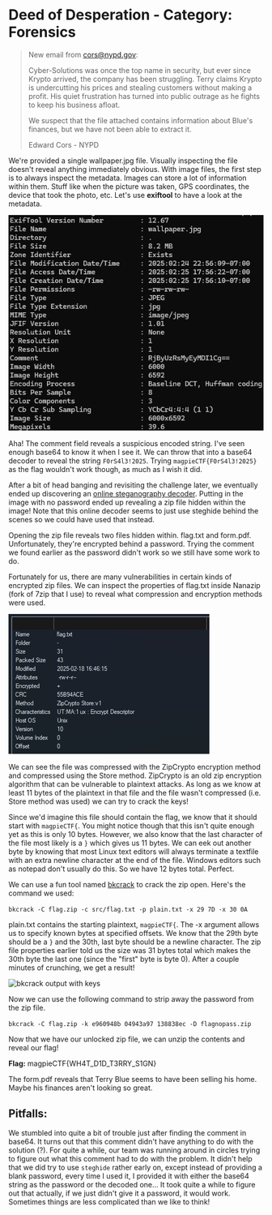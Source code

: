 # Deed of Desperation - Category: Forensics

>New email from cors@nypd.gov:
>
>Cyber-Solutions was once the top name in security, but ever since Krypto arrived, the company has been struggling. Terry claims Krypto is undercutting his prices and stealing customers without making a profit. His quiet frustration has turned into public outrage as he fights to keep his business afloat.
>
>We suspect that the file attached contains information about Blue's finances, but we have not been able to extract it.
>
>Edward Cors - NYPD

We're provided a single wallpaper.jpg file. Visually inspecting the file doesn't reveal anything immediately obvious. With image files, the first step is to always inspect the metadata. Images can store a lot of information within them. Stuff like when the picture was taken, GPS coordinates, the device that took the photo, etc. Let's use **exiftool** to have a look at the metadata.

![ExifTool Output](img/exiftool.png)

Aha! The comment field reveals a suspicious encoded string. I've seen enough base64 to know it when I see it. We can throw that into a base64 decoder to reveal the string ```F0rS4l3!2025```. Trying ```magpieCTF{F0rS4l3!2025}``` as the flag wouldn't work though, as much as I wish it did.

After a bit of head banging and revisiting the challenge later, we eventually ended up discovering an [online steganography decoder](https://futureboy.us/stegano/decinput.html). Putting in the image with no password ended up revealing a zip file hidden within the image! Note that this online decoder seems to just use steghide behind the scenes so we could have used that instead.

Opening the zip file reveals two files hidden within. flag.txt and form.pdf. Unfortunately, they're encrypted behind a password. Trying the comment we found earlier as the password didn't work so we still have some work to do.

Fortunately for us, there are many vulnerabilities in certain kinds of encrypted zip files. We can inspect the properties of flag.txt inside Nanazip (fork of 7zip that I use) to reveal what compression and encryption methods were used.

![flag.txt properties](img/NanaZip_flagTXT_Properties.png)

We can see the file was compressed with the ZipCrypto encryption method and compressed using the Store method. ZipCrypto is an old zip encryption algorithm that can be vulnerable to plaintext attacks. As long as we know at least 11 bytes of the plaintext in that file and the file wasn't compressed (i.e. Store method was used) we can try to crack the keys!

Since we'd imagine this file should contain the flag, we know that it should start with `magpieCTF{`. You might notice though that this isn't quite enough yet as this is only 10 bytes. However, we also know that the last character of the file most likely is a `}` which gives us 11 bytes. We can eek out another byte by knowing that most Linux text editors will always terminate a textfile with an extra newline character at the end of the file. Windows editors such as notepad don't usually do this. So we have 12 bytes total. Perfect.

We can use a fun tool named [bkcrack](https://github.com/kimci86/bkcrack) to crack the zip open. Here's the command we used:

```bkcrack -C flag.zip -c src/flag.txt -p plain.txt -x 29 7D -x 30 0A```

plain.txt contains the starting plaintext, `magpieCTF{`. The -x argument allows us to specify known bytes at specified offsets. We know that the 29th byte should be a `}` and the 30th, last byte should be a newline character. The zip file properties earlier told us the size was 31 bytes total which makes the 30th byte the last one (since the "first" byte is byte 0). After a couple minutes of crunching, we get a result!

![bkcrack output with keys](img/bkcrack_results.png)

Now we can use the following command to strip away the password from the zip file.

```bkcrack -C flag.zip -k e960948b 04943a97 138838ec -D flagnopass.zip```

Now that we have our unlocked zip file, we can unzip the contents and reveal our flag!

**Flag:** magpieCTF{WH4T\_D1D\_T3RRY\_S1GN}

The form.pdf reveals that Terry Blue seems to have been selling his home. Maybe his finances aren't looking so great.

## Pitfalls:
We stumbled into quite a bit of trouble just after finding the comment in base64. It turns out that this comment didn't have anything to do with the solution (?). For quite a while, our team was running around in circles trying to figure out what this comment had to do with the problem. It didn't help that we did try to use `steghide` rather early on, except instead of providing a blank password, every time I used it, I provided it with either the base64 string as the password or the decoded one... It took quite a while to figure out that actually, if we just didn't give it a password, it would work. Sometimes things are less complicated than we like to think!
